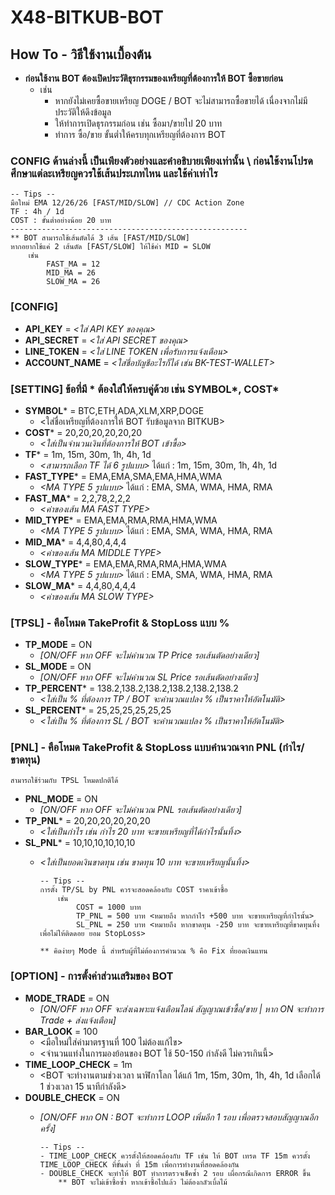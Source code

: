 # **X48-BITKUB-BOT**

## **How To - วิธีใช้งานเบื้องต้น**

-   **ก่อนใช้งาน BOT ต้องเปิดประวัติธุรกรรมของเหรียญที่ต้องการให้ BOT ซื้อขายก่อน**
    -   เช่น
        -   หากยังไม่เคยซื้อขายเหรียญ DOGE / BOT จะไม่สามารถซื้อขายได้ เนื่องจากไม่มีประวัติให้ดึงข้อมูล
        -   ให้ทำการเปิดธุรกรรมก่อน เช่น ซื้อมา/ขายไป 20 บาท
        -   ทำการ ซื้อ/ขาย ขั้นต่ำให้ครบทุกเหรียญที่ต้องการ BOT

### CONFIG ด้านล่างนี้ เป็นเพียงตัวอย่างและคำอธิบายเพียงเท่านั้น \\ ก่อนใช้งานโปรดศึกษาแต่ละเหรียญควรใช้เส้นประเภทไหน และใช้ค่าเท่าไร
    -- Tips --
    มือใหม่ EMA 12/26/26 [FAST/MID/SLOW] // CDC Action Zone
    TF : 4h / 1d
    COST : ขั้นต่ำอย่างน้อย 20 บาท
    -----------------------------------------------------
    ** BOT สามารถใช้เส้นตัดได้ 3 เส้น [FAST/MID/SLOW]
    หากอยากใช้แค่ 2 เส้นตัด [FAST/SLOW] ให้ใช้ค่า MID = SLOW
        เช่น
            FAST_MA = 12
            MID_MA = 26
            SLOW_MA = 26

### **[CONFIG]**
* **API_KEY** = *<ใส่ API KEY ของคุณ>*
* **API_SECRET** = *<ใส่ API SECRET ของคุณ>*
* **LINE_TOKEN** = *<ใส่ LINE TOKEN เพื่อรับการแจ้งเตือน>*
* **ACCOUNT_NAME** = *<ใส่ชื่อบัญชีอะไรก็ได้ เช่น BK-TEST-WALLET>*

### **[SETTING]** ข้อที่มี * ต้องใส่ให้ครบคู่ด้วย เช่น SYMBOL*, COST*
* **SYMBOL*** = BTC,ETH,ADA,XLM,XRP,DOGE
  * <ใส่ชื่อเหรียญที่ต้องการให้ BOT รับข้อมูลจาก BITKUB>
* **COST*** = 20,20,20,20,20,20
    - *<ใส่เป็นจำนวนเงินที่ต้องการให้ BOT เข้าซื้อ>*
* **TF*** = 1m, 15m, 30m, 1h, 4h, 1d
  *  *<สามารถเลือก TF ได้ 6 รูปแบบ>* ได้แก่ : 1m, 15m, 30m, 1h, 4h, 1d
* **FAST_TYPE*** = EMA,EMA,SMA,EMA,HMA,WMA
    - *<MA TYPE 5 รูปแบบ>* ได้แก่ : EMA, SMA, WMA, HMA, RMA
* **FAST_MA*** = 2,2,78,2,2,2
  * *<ค่าของเส้น MA FAST TYPE>*
* **MID_TYPE*** = EMA,EMA,RMA,RMA,HMA,WMA
  - *<MA TYPE 5 รูปแบบ>* ได้แก่ : EMA, SMA, WMA, HMA, RMA
* **MID_MA*** = 4,4,80,4,4,4
  * *<ค่าของเส้น MA MIDDLE TYPE>*
* **SLOW_TYPE*** = EMA,EMA,RMA,RMA,HMA,WMA
  - *<MA TYPE 5 รูปแบบ>* ได้แก่ : EMA, SMA, WMA, HMA, RMA
* **SLOW_MA*** = 4,4,80,4,4,4
  * *<ค่าของเส้น MA SLOW TYPE>*

### [TPSL] - คือโหมด TakeProfit & StopLoss แบบ %
* **TP_MODE** = ON
  * *[ON/OFF หาก OFF จะไม่คำนวณ TP Price รอเส้นตัดอย่างเดียว]*
* **SL_MODE** = ON
  * *[ON/OFF หาก OFF จะไม่คำนวณ SL Price รอเส้นตัดอย่างเดียว]*
* **TP_PERCENT*** = 138.2,138.2,138.2,138.2,138.2,138.2
  * *<ใส่เป็น % ที่ต้องการ TP / BOT จะคำนวณแปลง % เป็นราคาให้อัตโนมัติ>*
* **SL_PERCENT*** = 25,25,25,25,25,25 
  * *<ใส่เป็น % ที่ต้องการ SL / BOT จะคำนวณแปลง % เป็นราคาให้อัตโนมัติ>*

### [PNL] - คือโหมด TakeProfit & StopLoss แบบคำนวณจาก PNL (กำไร/ขาดทุน)
    สามารถใช้ร่วมกับ TPSL โหมดปกติได้
*   **PNL_MODE** = ON
    *   *[ON/OFF หาก OFF จะไม่คำนวณ PNL รอเส้นตัดอย่างเดียว]*
*   **TP_PNL*** = 20,20,20,20,20,20
    *   *<ใส่เป็นกำไร เช่น กำไร 20 บาท จะขายเหรียญที่ได้กำไรนั้นทิ้ง>*
*   **SL_PNL*** = 10,10,10,10,10,10 
    *   *<ใส่เป็นยอดเงินขาดทุน เช่น ขาดทุน 10 บาท จะขายเหรียญนั้นทิ้ง>*

            -- Tips --
            การตั้ง TP/SL by PNL ควรจะสอดคล้องกับ COST ราคาเข้าซื้อ
                เช่น
                    COST = 1000 บาท
                    TP_PNL = 500 บาท <หมายถึง หากกำไร +500 บาท จะขายเหรียญที่กำไรนั้น>
                    SL_PNL = 250 บาท <หมายถึง หากขาดทุน -250 บาท จะขายเหรียญที่ขาดทุนทิ้ง เพื่อไม่ให้ติดดอย ยอม StopLoss>

            ** คิดง่ายๆ Mode นี้ สำหรับผู้ที่ไม่ต้องการคำนวณ % คือ Fix ที่ยอดเงินแทน

### [OPTION] - การตั้งค่าส่วนเสริมของ BOT
* **MODE_TRADE** = ON
  * *[ON/OFF หาก OFF จะส่งเฉพาะแจ้งเตือนไลน์ สัญญาณเข้าซื้อ/ขาย | หาก ON จะทำการ Trade + ส่งแจ้งเตือน]*
* **BAR_LOOK** = 100
  * <มือใหม่ใส่ค่ามาตรฐานที่ 100 ไม่ต้องแก้ไข>
  * <จำนวนแท่งในการมองย้อนของ BOT ใช้ 50-150 กำลังดี ไม่ควรเกินนี้>
* **TIME_LOOP_CHECK** = 1m 
  * <BOT จะทำงานตามช่วงเวลา นาฬิกาโลก ได้แก้ 1m, 15m, 30m, 1h, 4h, 1d เลือกได้ 1 ช่วงเวลา 15 นาทีกำลังดี>
* **DOUBLE_CHECK** = ON
  * *[ON/OFF หาก ON : BOT จะทำการ LOOP เพิ่มอีก 1 รอบ เพื่อตรวจสอบสัญญาณอีกครั้ง]*

        -- Tips --
        - TIME_LOOP_CHECK ควรตั้งให้สอดคล้องกับ TF เช่น ให้ BOT เทรด TF 15m ควรตั้ง TIME_LOOP_CHECK ที่ขั้นต่ำ ที่ 15m เพื่อการทำงานที่สอดคล้องกัน
        - DOUBLE_CHECK จะทำให้ BOT ทำการตรวจเช็คซ้ำ 2 รอบ เผื่อกรณีเกิดการ ERROR ขึ้น
            ** BOT จะไม่เข้าซื้อซ้ำ หากเข้าซื้อไปแล้ว ไม่ต้องกลัวเบิ้ลไม้
